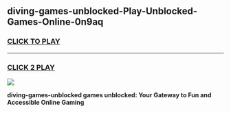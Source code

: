 
## diving-games-unblocked-Play-Unblocked-Games-Online-0n9aq
<h3>
<a href="https://premium76.site?title=diving-games-unblocked&ref=25A">CLICK TO PLAY</a></h3>
<hr>

<h3>
<a href="https://premium76.site?title=diving-games-unblocked&ref=25A">CLICK 2 PLAY</a>
  
</h3>

<a href="https://premium76.site?title=diving-games-unblocked&ref=25A"><img src="https://clearcache.store/games.png"></a>


**diving-games-unblocked games unblocked: Your Gateway to Fun and Accessible Online Gaming**

